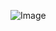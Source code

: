   ![Image](https://github.com/user-attachments/assets/31cb2943-d78c-4c39-8a40-d17604942228)
  
   
 
   
  
  
